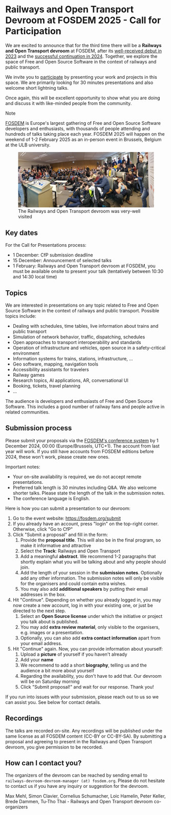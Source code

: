 # Railways and Open Transport Devroom at FOSDEM 2025 - Call for Participation

We are excited to announce that for the third time there will be a **Railways and Open Transport devroom** at FOSDEM, after its [well-received debut in 2023](https://archive.fosdem.org/2023/schedule/track/railways_and_open_transport/) and the [successful continuation in 2024](https://archive.fosdem.org/2024/schedule/track/railways-and-open-transport/). Together, we explore the space of Free and Open Source Software in the context of railways and public transport.

We invite you to [participate](https://fosdem.org/submit) by presenting your work and projects in this space. We are primarily looking for 30 minutes presentations and also welcome short lightning talks.

Once again, this will be excellent opportunity to show what you are doing and discuss it with like-minded people from the community.

> [!NOTE]
> [FOSDEM](https://fosdem.org) is Europe's largest gathering of Free and Open Source Software developers and enthusiasts, with thousands of people attending and hundreds of talks taking place each year. FOSDEM 2025 will happen on the weekend of 1-2 February 2025 as an in-person event in Brussels, Belgium at the ULB university.

<figure>
  <img src="img/fosdem-2023-crowd.jpg" alt="Picture from the devroom in 2023">
  <figcaption>The Railways and Open Transport devroom was very-well visited</figcaption>
</figure>

## Key dates

For the Call for Presentations process:
* 1 December: CfP submission deadline
* 15 December: Announcement of selected talks
* 1 February: Railways and Open Transport devroom at FOSDEM, you must be available onsite to present your talk (tentatively between 10:30 and 14:30 local time)

## Topics

We are interested in presentations on any topic related to Free and Open Source Software in the context of railways and public transport. Possible topics include:

* Dealing with schedules, time tables, live information about trains and public transport
* Simulation of network behavior, traffic, dispatching, schedules
* Open approaches to transport interoperability and standards
* Operation of infrastructure and vehicles, open source in a safety-critical environment
* Information systems for trains, stations, infrastructure, ...
* Geo software, mapping, navigation tools
* Accessibility assistants for travelers
* Railway games
* Research topics, AI applications, AR, conversational UI
* Booking, tickets, travel planning
* ...

The audience is developers and enthusiasts of Free and Open Source Software. This includes a good number of railway fans and people active in related communities.

## Submission process

Please submit your proposals via the [FOSDEM's conference system](https://fosdem.org/submit) by 1 December 2024, 00:00 (Europe/Brussels, UTC+1). The account from last year will work. If you still have accounts from FOSDEM editions before 2024, these won't work, please create new ones.

Important notes:
* Your on-site availability is required, we do not accept remote presentations.
* Preferred talk length is 30 minutes including Q&A. We also welcome shorter talks. Please state the length of the talk in the submission notes.
* The conference language is English.

Here is how you can submit a presentation to our devroom:

1. Go to the event website: https://fosdem.org/submit
2. If you already have an account, press "login" on the top-right corner. Otherwise, click "Go to CfP"
3. Click "Submit a proposal" and fill in the form:
    1. Provide the **proposal title**. This will also be in the final program, so make it informative and attractive
    2. Select the **Track**: Railways and Open Transport
    3. Add a meaningful **abstract**. We recommend 1-2 paragraphs that shortly explain what you will be talking about and why people should join.
    4. Add the length of your session in the **submission notes**. Optionally add any other information. The submission notes will only be visible for the organisers and could contain extra wishes.
    5. You may also add **additional speakers** by putting their email addresses in the box.
4. Hit "Continue". Depending on whether you already logged in, you may now create a new account, log in with your existing one, or just be directed to the next step.
    1. Select an **Open Source license** under which the initiative or project you talk about is published.
    2. You may add **extra review material**, only visible to the organisers, e.g. images or a presentation.
    3. Optionally, you can also add **extra contact information** apart from your email address.
5. Hit "Continue" again. Now, you can provide information about yourself:
    1. Upload a **picture** of yourself if you haven't already
    2. Add your **name**
    3. We recommend to add a short **biography**, telling us and the audience a bit more about yourself
    4. Regarding the availability, you don't have to add that. Our devroom will be on Saturday morning
    5. Click "Submit proposal!" and wait for our response. Thank you!

If you run into issues with your submission, please reach out to us so we can assist you. See below for contact details.

## Recordings

The talks are recorded on-site. Any recordings will be published under the same license as all FOSDEM content (CC-BY or CC-BY-SA). By submitting a proposal and agreeing to present in the Railways and Open Transport devroom, you give permission to be recorded.

## How can I contact you?

The organizers of the devroom can be reached by sending email to `railways-devroom-devroom-manager (at) fosdem.org`. Please do not hesitate to contact us if you have any inquiry or suggestion for the devroom.

Max Mehl, Simon Clavier, Cornelius Schumacher, Loic Hamelin, Peter Keller, Brede Dammen, Tu-Tho Thai - Railways and Open Transport devroom co-organizers

